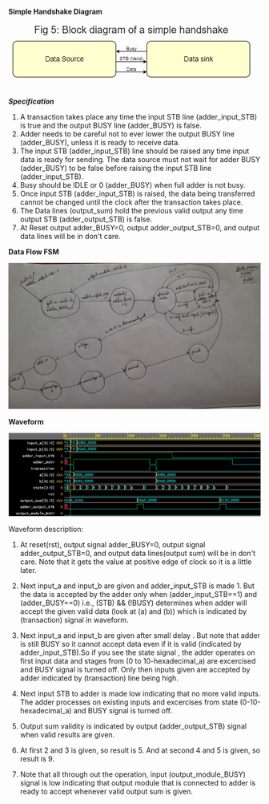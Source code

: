 


__Simple Handshake Diagram__

<p align="center">
  <img src="./Simple_handsake.PNG?raw=true" alt="Waveform"/>
</p>

___Specification___

1. A transaction takes place any time the input STB line (adder_input_STB) is true and the output BUSY line (adder_BUSY) is false.
2. Adder needs to be careful not to ever lower the output BUSY line (adder_BUSY), unless it is ready to receive data.
3. The input STB (adder_input_STB) line should be raised any time input data is ready for sending. The data source must not wait for adder BUSY (adder_BUSY)
to be false before raising the input STB line (adder_input_STB).
4. Busy should be IDLE or 0 (adder_BUSY) when full adder is not busy.
5. Once input STB (adder_input_STB) is raised, the data being transferred cannot be changed until the clock after the transaction takes place.
6. The Data lines (output_sum) hold the previous valid output any time output STB (adder_output_STB) is false.
7. At Reset output adder_BUSY=0, output adder_output_STB=0, and output data lines will be in don't care.

__Data Flow FSM__

<p align="center">
  <img src="./FSM.jpg?raw=true" alt="Data_Flow_FSM"/>
</p>



__Waveform__

<p align="center">
  <img src="./wave.PNG?raw=true" alt="Waveform"/>
</p>




Waveform description:

1. At reset(rst), output signal adder_BUSY=0, output signal adder_output_STB=0, and output data lines(output sum) will be in don't care. Note that it gets the value at positive edge of clock so it is a little later.

2. Next input_a and input_b are given and adder_input_STB is made 1. But the data is accepted by the adder only when (adder_input_STB==1) and (adder_BUSY==0) i.e., (STB) && (!BUSY) determines when adder will accept the given valid data (look at (a) and (b)) which is indicated by (transaction) signal in waveform.

3. Next input_a and input_b are given after small delay . But note that adder is still BUSY so it cannot accept data even if it is valid (indicated by adder_input_STB).So if you see the state signal , the adder operates on first input data and stages from (0 to 10-hexadecimal_a) are excercised and BUSY signal is turned off. 
   Only then inputs given are accepted by adder indicated by (transaction) line being high.

4. Next input STB to adder is made low indicating that no more valid inputs. The adder processes on existing inputs and excercises from state (0-10-hexadecimal_a) and BUSY signal is turned off.

5. Output sum validity is indicated by output (adder_output_STB) signal when valid results are given.

6. At first 2 and 3 is given, so result is 5. And at second 4 and 5 is given, so result is 9.

7. Note that all through out the operation, input (output_module_BUSY) signal is low indicating that output module that is connected to adder is ready to accept whenever valid output sum is given. 